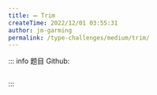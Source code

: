 ```yaml
---
title: ➖ Trim
createTime: 2022/12/01 03:55:31
author: jm-garming
permalink: /type-challenges/medium/trim/
---
```


::: info 题目
Github: []()

```ts

```

:::
